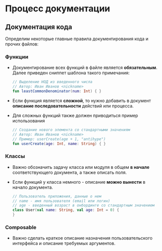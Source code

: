 # Процесс документации

## Документация кода

Определим некоторые главные правила документирования кода и прочих файлов:

### Функции

* Документирование всех функций в файле является **обязательным**. Далее приведен сниппет шаблона такого примечания:

  ```kt
  // Выделение НОД из введенного числа
  // Автор: Иван Иванов <nickname>
  fun leastCommonDenominator(num: Int) { }
  ```
* Если функция является **сложной**, то нужно добавить в документ **описание последовательности** действий или процесса.
* Для сложных функций также должен приводиться пример использования

  ```kt
  // Создание нового элемента со стандартными значениям
  // Автор: Иван Иванов <nickname>
  // Пример: userCreate(age + 1, "antihype")
  fun userCreate(age: Int, name: String) { }
  ```

### Классы

* Важно обозначить задачу класса или модуля в общем **в начале** соответствующего документа, а также описать поля.
* Если функций у класса немного - описание **можно вынести** в начало документа.

  ```kt
  // Пользователь приложения, данные о нем
  // name - имя пользователя (email или логин)
  // age - введенный возраст в онбординге со стандартным значением
  class User(val name: String, val age: Int = 0) {
  }
  ```

### Composable

* Важно сделать краткое описание назначения пользовательского интерфейса и описание требуемых аргументов.
